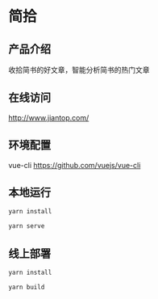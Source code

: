 # 简拾

## 产品介绍

收拾简书的好文章，智能分析简书的热门文章

## 在线访问

http://www.jiantop.com/

## 环境配置

vue-cli https://github.com/vuejs/vue-cli

## 本地运行

```bash
yarn install

yarn serve
```

## 线上部署

```bash
yarn install

yarn build
```
